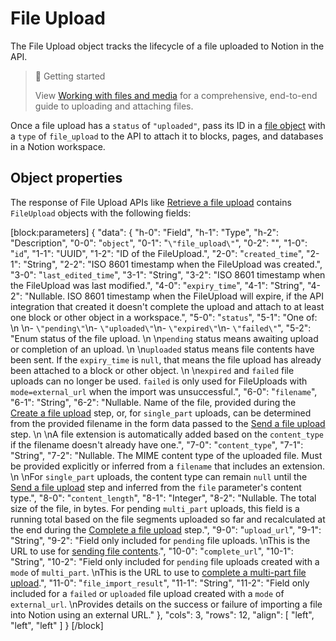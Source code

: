 # File Upload

The File Upload object tracks the lifecycle of a file uploaded to Notion in the API.

> 📘 Getting started
> 
> View [Working with files and media](doc:working-with-files-and-media) for a comprehensive, end-to-end guide to uploading and attaching files.

Once a file upload has a `status` of `"uploaded"`, pass its ID in a [file object](ref:file-object#files-uploaded-in-the-api-type-file_upload) with a `type` of `file_upload` to the API to attach it to blocks, pages, and databases in a Notion workspace.

## Object properties

The response of File Upload APIs like [Retrieve a file upload](ref:retrieve-a-file-upload) contains `FileUpload` objects with the following fields:

[block:parameters]
{
  "data": {
    "h-0": "Field",
    "h-1": "Type",
    "h-2": "Description",
    "0-0": "`object`",
    "0-1": "`\"file_upload\"`",
    "0-2": "",
    "1-0": "`id`",
    "1-1": "UUID",
    "1-2": "ID of the FileUpload.",
    "2-0": "`created_time`",
    "2-1": "String",
    "2-2": "ISO 8601 timestamp when the FileUpload was created.",
    "3-0": "`last_edited_time`",
    "3-1": "String",
    "3-2": "ISO 8601 timestamp when the FileUpload was last modified.",
    "4-0": "`expiry_time`",
    "4-1": "String",
    "4-2": "Nullable. ISO 8601 timestamp when the FileUpload will expire, if the API integration that created it doesn't complete the upload and attach to at least one block or other object in a workspace.",
    "5-0": "`status`",
    "5-1": "One of:  \n  \n- `\"pending\"`\n- `\"uploaded\"`\n- `\"expired\"`\n- `\"failed\"`",
    "5-2": "Enum status of the file upload.  \n  \n`pending` status means awaiting upload or completion of an upload.  \n  \n`uploaded` status means file contents have been sent. If the `expiry_time` is `null`, that means the file upload has already been attached to a block or other object.  \n  \n`expired` and `failed` file uploads can no longer be used. `failed` is only used for FileUploads with `mode=external_url` when the import was unsuccessful.",
    "6-0": "`filename`",
    "6-1": "String",
    "6-2": "Nullable. Name of the file, provided during the [Create a file upload](ref:create-a-file-upload) step, or, for `single_part` uploads, can be determined from the provided filename in the form data passed to the [Send a file upload](ref:send-a-file-upload) step.  \n  \nA file extension is automatically added based on the `content_type` if the filename doesn't already have one.",
    "7-0": "`content_type`",
    "7-1": "String",
    "7-2": "Nullable. The MIME content type of the uploaded file. Must be provided explicitly or inferred from a `filename` that includes an extension.  \n  \nFor `single_part` uploads, the content type can remain `null` until the [Send a file upload](ref:send-a-file-upload) step and inferred from the `file` parameter's content type.",
    "8-0": "`content_length`",
    "8-1": "Integer",
    "8-2": "Nullable. The total size of the file, in bytes. For pending `multi_part` uploads, this field is a running total based on the file segments uploaded so far and recalculated at the end during the [Complete a file upload](ref:complete-a-file-upload) step.",
    "9-0": "`upload_url`",
    "9-1": "String",
    "9-2": "Field only included for `pending` file uploads.  \nThis is the URL to use for [sending file contents](ref:send-a-file-upload).",
    "10-0": "`complete_url`",
    "10-1": "String",
    "10-2": "Field only included for `pending` file uploads created with a `mode` of `multi_part`.  \nThis is the URL to use to [complete a multi-part file upload](ref:complete-a-file-upload).",
    "11-0": "`file_import_result`",
    "11-1": "String",
    "11-2": "Field only included for a `failed` or `uploaded` file upload created with a `mode` of `external_url`.  \nProvides details on the success or failure of importing a file into Notion using an external URL."
  },
  "cols": 3,
  "rows": 12,
  "align": [
    "left",
    "left",
    "left"
  ]
}
[/block]